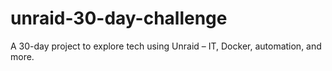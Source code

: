 # unraid-30-day-challenge
 A 30-day project to explore tech using Unraid – IT, Docker, automation, and more.
